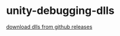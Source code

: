 # unity-debugging-dlls

[download dlls from github releases](https://github.com/mXaln/unity-debugging-dlls/releases/tag/v1)
